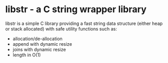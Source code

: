 # libstr - a C string wrapper library

libstr is a simple C library providing a fast string data structure (either heap or stack allocated) 
with safe utility functions such as:
* allocation/de-allocation
* append with dynamic resize
* joins with dynamic resize
* length in O(1)
